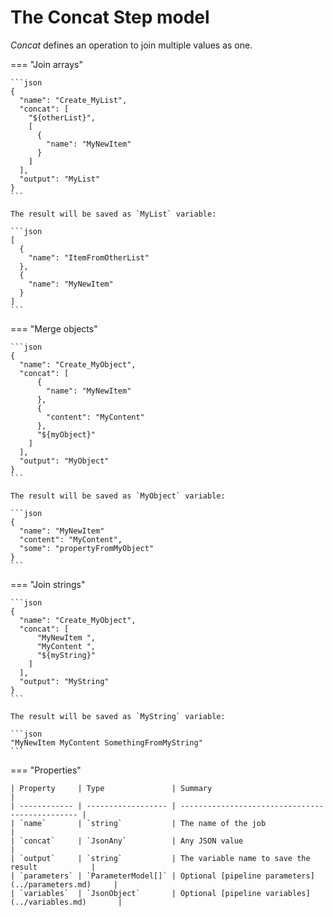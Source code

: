 # The Concat Step model

*Concat* defines an operation to join multiple values as one.

=== "Join arrays"

    ```json
    {
      "name": "Create_MyList",
      "concat": [
        "${otherList}",
        [
          {
            "name": "MyNewItem"
          }
        ]
      ],
      "output": "MyList"
    }
    ```

    The result will be saved as `MyList` variable:

    ```json
    [
      {
        "name": "ItemFromOtherList"
      },
      {
        "name": "MyNewItem"
      }
    ]
    ```

=== "Merge objects"

    ```json
    {
      "name": "Create_MyObject",
      "concat": [
          {
            "name": "MyNewItem"
          },
          {
            "content": "MyContent"
          },
          "${myObject}"
        ]
      ],
      "output": "MyObject"
    }
    ```

    The result will be saved as `MyObject` variable:

    ```json
    {
      "name": "MyNewItem"
      "content": "MyContent",
      "some": "propertyFromMyObject"
    }
    ```

=== "Join strings"

    ```json
    {
      "name": "Create_MyObject",
      "concat": [
          "MyNewItem ",
          "MyContent ",
          "${myString}"
        ]
      ],
      "output": "MyString"
    }
    ```

    The result will be saved as `MyString` variable:

    ```json
    "MyNewItem MyContent SomethingFromMyString"
    ```

=== "Properties"

    | Property     | Type               | Summary                                         |
    | ------------ | ------------------ | ----------------------------------------------- |
    | `name`       | `string`           | The name of the job                             |
    | `concat`     | `JsonAny`          | Any JSON value                                  |
    | `output`     | `string`           | The variable name to save the result            |
    | `parameters` | `ParameterModel[]` | Optional [pipeline parameters](../parameters.md)     |
    | `variables`  | `JsonObject`       | Optional [pipeline variables](../variables.md)       |

